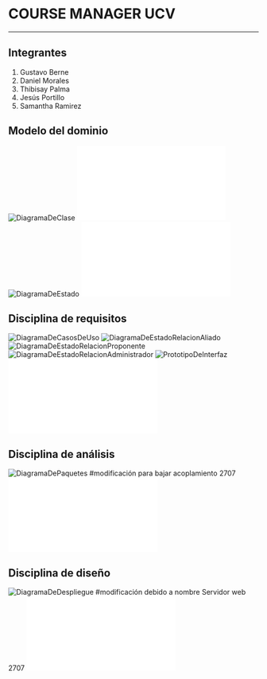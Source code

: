 # COURSE MANAGER UCV
***

## Integrantes

1. Gustavo Berne
2. Daniel Morales
3. Thibisay Palma
4. Jesús Portillo
5. Samantha Ramirez

## Modelo del dominio
![DiagramaDeClase](docs/scenariosView/ModeloDeDominio/DiagramaDeClase.png)
![GlosarioDeTerminos](docs/scenariosView/ModeloDeDominio/GlosarioDeTerminos.pdf)
![DiagramaDeEstado](docs/scenariosView/ModeloDeDominio/DiagramaDeEstado.png)
![ModeloDeDominioEntrega1](docs/scenariosView/ModeloDeDominio/Entrega1.pdf)

## Disciplina de requisitos
![DiagramaDeCasosDeUso](docs/scenariosView/DisciplinaDeRequisitos/DiagramaDeCasosDeUso.png)
![DiagramaDeEstadoRelacionAliado](docs/scenariosView/DisciplinaDeRequisitos/DiagramaDeEstadoRelacionAliado.png)
![DiagramaDeEstadoRelacionProponente](docs/scenariosView/DisciplinaDeRequisitos/DiagramaDeEstadoRelacionProponente.png)
![DiagramaDeEstadoRelacionAdministrador](docs/scenariosView/DisciplinaDeRequisitos/DiagramaDeEstadoRelacionAdministrador.png)
![PrototipoDeInterfaz](docs/scenariosView/DisciplinaDeRequisitos/PrototipoDeInterfaz.png)
![DisciplinaDeRequisitosEntrega2](docs/scenariosView/DisciplinaDeRequisitos/Entrega2.pdf)

## Disciplina de análisis
![DiagramaDePaquetes](docs/logicalView/DisciplinaDeAnalisis/DiagramaDePaquetes.png) #modificación para bajar acoplamiento 2707 
![DisciplinaDeAnalisisEntrega3](docs/logicalView/DisciplinaDeAnalisis/Entrega3.pdf)

## Disciplina de diseño
![DiagramaDeDespliegue](docs/designView/DisciplinaDeDisenio/DiagramaDeDespliegue.png) #modificación debido a nombre Servidor web 2707 
![DisciplinaDeDiseñoEntrega4](docs/designView/DisciplinaDeDisenio/Entrega4.pdf)